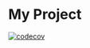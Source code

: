 # My Project
[![codecov](https://codecov.io/gh/ignaciojonas/my-project/branch/master/graph/badge.svg)](https://codecov.io/gh/ignaciojonas/my-project)